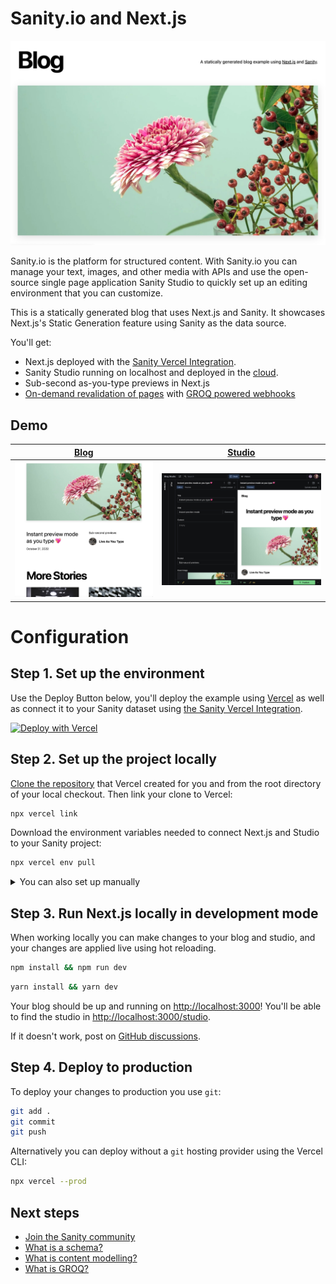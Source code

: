 # Sanity.io and Next.js

![main](./assets/readme/main.png)

Sanity.io is the platform for structured content. With Sanity.io you can manage your text, images, and other media with APIs and use the open-source single page application Sanity Studio to quickly set up an editing environment that you can customize.

This is a statically generated blog that uses Next.js and Sanity. It showcases Next.js's Static Generation feature using Sanity as the data source.

You'll get:

- Next.js deployed with the [Sanity Vercel Integration][integration].
- Sanity Studio running on localhost and deployed in the [cloud](https://www.sanity.io/docs/deployment).
- Sub-second as-you-type previews in Next.js
- [On-demand revalidation of pages](https://nextjs.org/blog/next-12-1#on-demand-incremental-static-regeneration-beta) with [GROQ powered webhooks](https://www.sanity.io/docs/webhooks)

## Demo

| [Blog](https://nextjs-blog.sanity.build)                              | [Studio](https://nextjs-blog.sanity.build/studio)                                |
| --------------------------------------------------------------------- | -------------------------------------------------------------------------------- |
| [![blog](./assets/readme/blog.png)](https://nextjs-blog.sanity.build) | [![studio](./assets/readme/studio.png)](https://nextjs-blog.sanity.build/studio) |

# Configuration

## Step 1. Set up the environment

Use the Deploy Button below, you'll deploy the example using [Vercel](https://vercel.com?utm_source=github&utm_medium=readme&utm_campaign=next-example) as well as connect it to your Sanity dataset using [the Sanity Vercel Integration][integration].

[![Deploy with Vercel](https://vercel.com/button)][vercel-deploy]

## Step 2. Set up the project locally

[Clone the repository](https://docs.github.com/en/repositories/creating-and-managing-repositories/cloning-a-repository) that Vercel created for you and from the root directory of your local checkout.
Then link your clone to Vercel:

```bash
npx vercel link
```

Download the environment variables needed to connect Next.js and Studio to your Sanity project:

```bash
npx vercel env pull
```

<details>
<summary>You can also set up manually</summary>

- [Bootstrap the example](#bootstrap-the-example)
- [Set up environment variables](#set-up-environment-variables)
- [Import to Vercel](#import-to-vercel)

If using the [integration] isn't an option. Or maybe you want to work locally first and deploy to Vercel later. Whatever the reason this guide shows you how to setup manually.

### Bootstrap the example

Execute [`create-next-app`](https://github.com/vercel/next.js/tree/canary/packages/create-next-app) with [npm](https://docs.npmjs.com/cli/init), [Yarn](https://yarnpkg.com/lang/en/docs/cli/create/), or [pnpm](https://pnpm.io):

```bash
npx create-next-app --example https://github.com/sanity-io/vercel-next.js-examples-cms-sanity-studio-v3
```

```bash
yarn create next-app --example https://github.com/sanity-io/vercel-next.js-examples-cms-sanity-studio-v3
```

```bash
pnpm create next-app --example https://github.com/sanity-io/vercel-next.js-examples-cms-sanity-studio-v3
```

### Set up environment variables

Create a new [Sanity project](https://www.sanity.io/get-started/create-project) and at the end note the values for `--project` and `--dataset`:

![Screenshot of a screen with a terminal command containing "--project ygjibjo8 --dataset production"](https://user-images.githubusercontent.com/81981/195444377-dd497dc1-db90-4b08-843e-84df50a0231a.png)

In the above screenshot the `projectId` is `ygjibjo8` and `dataset` is `production`.

Copy the [`.env.local.example`] file in this directory to `.env.local` (which will be ignored by Git):

```bash
cp .env.local.example .env.local
```

Then set these variables in `.env.local`:

- `NEXT_PUBLIC_SANITY_PROJECT_ID` should be the `projectId`.
- `NEXT_PUBLIC_SANITY_DATASET` should be the `dataset`.
- `SANITY_API_READ_TOKEN` create an API token with `read-only` permissions:
  - Go to https://manage.sanity.io/ and open your project.
  - Go to **API** and the **Tokens** section at the bottom, launch its **Add API token** button.
  - Name it `SANITY_API_READ_TOKEN`, set **Permissions** to `Viewer`.
  - Hit **Save** and you can copy/paste the token.

Your `.env.local` file should look like this:

```bash
NEXT_PUBLIC_SANITY_PROJECT_ID=...
NEXT_PUBLIC_SANITY_DATASET=...
SANITY_API_READ_TOKEN=...
```

### Import to Vercel

To deploy your local project to Vercel, push it to [GitHub](https://docs.github.com/en/get-started/importing-your-projects-to-github/importing-source-code-to-github/adding-locally-hosted-code-to-github)/GitLab/Bitbucket and [import to Vercel](https://vercel.com/new?utm_source=github&utm_medium=readme&utm_campaign=next-example).
**Important**: When you import your project on Vercel, make sure to click on **Environment Variables** and set them to match your `.env.local` file.
After it's deployed link your local code to the Vercel project:

```bash
npx vercel link
```

</details>

## Step 3. Run Next.js locally in development mode

When working locally you can make changes to your blog and studio, and your changes are applied live using hot reloading.

```bash
npm install && npm run dev
```

```bash
yarn install && yarn dev
```

Your blog should be up and running on [http://localhost:3000](http://localhost:3000)! You'll be able to find the studio in [http://localhost:3000/studio](http://localhost:3000/studio).

If it doesn't work, post on [GitHub discussions](https://github.com/vercel/next.js/discussions).

## Step 4. Deploy to production

To deploy your changes to production you use `git`:

```bash
git add .
git commit
git push
```

Alternatively you can deploy without a `git` hosting provider using the Vercel CLI:

```bash
npx vercel --prod
```

## Next steps

- [Join the Sanity community](https://slack.sanity.io/)
- [What is a schema?](https://www.sanity.io/docs/schema-types)
- [What is content modelling?](https://www.sanity.io/docs/content-modelling)
- [What is GROQ?](https://www.sanity.io/docs/groq)

[vercel-deploy]: https://vercel.com/new/clone?repository-url=https%3A%2F%2Fgithub.com%2Fsanity-io%2Fvercel-next.js-examples-cms-sanity-studio-v3&repository-name=blog-nextjs-sanity&project-name=blog-nextjs-sanity&demo-title=Blog%20using%20Next.js%20%26%20Sanity&demo-description=On-demand%20ISR%2C%20sub-second%20as-you-type%20previews&demo-url=https%3A%2F%2Fnextjs-blog.sanity.build%2F&demo-image=https%3A%2F%2Fuser-images.githubusercontent.com%2F110497645%2F182727236-75c02b1b-faed-4ae2-99ce-baa089f7f363.png&integration-ids=oac_hb2LITYajhRQ0i4QznmKH7gx
[integration]: https://www.sanity.io/docs/vercel-integration
[`.env.local.example`]: .env.local.example
[unsplash]: https://unsplash.com
